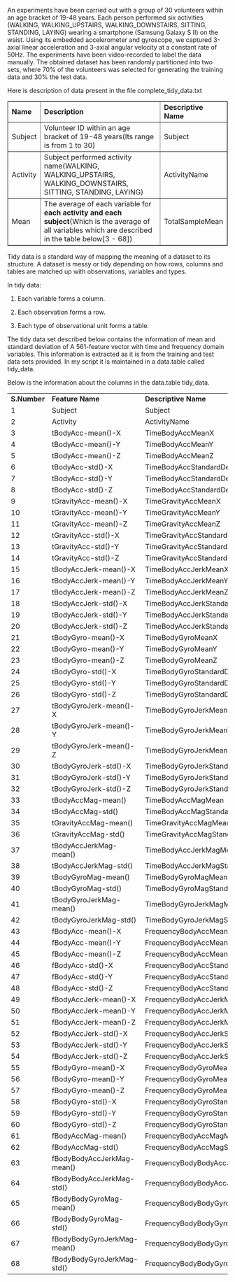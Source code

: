 An experiments have been carried out with a group of 30 volunteers within an age bracket of 19-48 years. Each person performed six activities (WALKING, WALKING_UPSTAIRS, WALKING_DOWNSTAIRS, SITTING, STANDING, LAYING) wearing a smartphone (Samsung Galaxy S II) on the waist. Using its embedded accelerometer and gyroscope, we captured 3-axial linear acceleration and 3-axial angular velocity at a constant rate of 50Hz. The experiments have been video-recorded to label the data manually. The obtained dataset has been randomly partitioned into two sets, where 70% of the volunteers was selected for generating the training data and 30% the test data.





Here is description of data present in the file complete_tidy_data.txt

<table border="none">
<tr>
<td><b>Name</b></td>
<td><b>Description</b></td>
<td><b>Descriptive Name</b></td>
</tr>
<tr>
<td>Subject</td>
<td>Volunteer ID within an age bracket of 19-48 years(Its range is from 1 to 30)</td>
<td>Subject</td>
</tr>
<tr>
<td>Activity</td>
<td>Subject performed activity name(WALKING, WALKING_UPSTAIRS, WALKING_DOWNSTAIRS, SITTING, STANDING, LAYING)</td>
<td>ActivityName</td>
</tr>
<tr>
<td>Mean</td>
<td>The average of each variable for <b>each activity and each subject</b>(Which is the average of all variables which are described in the table below[3 - 68])</td>
<td>TotalSampleMean</td>
</tr>
</table>


Tidy data is a standard way of mapping the meaning of a dataset to its structure. A dataset is messy or tidy depending on how rows, columns and tables are matched up with observations, variables and types. 


In tidy data:

1. Each variable forms a column.

2. Each observation forms a row.

3. Each type of observational unit forms a table.



The tidy data set described below contains the information of mean and standard deviation of A 561-feature vector with time and frequency domain variables. This information is extracted as it is from the training and test data sets provided. In my script it is maintained in a data.table called tidy_data.

Below is the information about the columns in the data.table tidy_data.

<table>
<tr>
<td><b>S.Number</b></td>
<td><b>Feature Name</b></td>
<td><b>Descriptive Name</b></td>
</tr>
<tr>
<td>1</td>
<td>Subject</td>
<td>Subject</td>
</tr>
<tr>
<td>2</td>
<td>Activity</td>
<td>ActivityName</td>
</tr>
<tr>
<td>3</td>
<td>tBodyAcc-mean()-X</td>
<td>TimeBodyAccMeanX</td>
</tr>
<tr>
<td>4</td>
<td>tBodyAcc-mean()-Y</td>
<td>TimeBodyAccMeanY</td>
</tr>
<tr>
<td>5</td>
<td>tBodyAcc-mean()-Z</td>
<td>TimeBodyAccMeanZ</td>
</tr>
<tr>
<td>6</td>
<td>tBodyAcc-std()-X</td>
<td>TimeBodyAccStandardDeviationX</td>
</tr>
<tr>
<td>7</td>
<td>tBodyAcc-std()-Y</td>
<td>TimeBodyAccStandardDeviationY</td>
</tr>
<tr>
<td>8</td>
<td>tBodyAcc-std()-Z</td>
<td>TimeBodyAccStandardDeviationZ</td>
</tr>
<tr>
<td>9</td>
<td>tGravityAcc-mean()-X</td>
<td>TimeGravityAccMeanX</td>
</tr>
<tr>
<td>10</td>
<td>tGravityAcc-mean()-Y</td>
<td>TimeGravityAccMeanY</td>
</tr>
<tr>
<td>11</td>
<td>tGravityAcc-mean()-Z</td>
<td>TimeGravityAccMeanZ</td>
</tr>
<tr>
<td>12</td>
<td>tGravityAcc-std()-X</td>
<td>TimeGravityAccStandardDeviationX</td>
</tr>
<tr>
<td>13</td>
<td>tGravityAcc-std()-Y</td>
<td>TimeGravityAccStandardDeviationY</td>
</tr>
<tr>
<td>14</td>
<td>tGravityAcc-std()-Z</td>
<td>TimeGravityAccStandardDeviationZ</td>
</tr>
<tr>
<td>15</td>
<td>tBodyAccJerk-mean()-X</td>
<td>TimeBodyAccJerkMeanX</td>
</tr>
<tr>
<td>16</td>
<td>tBodyAccJerk-mean()-Y</td>
<td>TimeBodyAccJerkMeanY</td>
</tr>
<tr>
<td>17</td>
<td>tBodyAccJerk-mean()-Z</td>
<td>TimeBodyAccJerkMeanZ</td>
</tr>
<tr>
<td>18</td>
<td>tBodyAccJerk-std()-X</td>
<td>TimeBodyAccJerkStandardDeviationX</td>
</tr>
<tr>
<td>19</td>
<td>tBodyAccJerk-std()-Y</td>
<td>TimeBodyAccJerkStandardDeviationY</td>
</tr>
<tr>
<td>20</td>
<td>tBodyAccJerk-std()-Z</td>
<td>TimeBodyAccJerkStandardDeviationZ</td>
</tr>
<tr>
<td>21</td>
<td>tBodyGyro-mean()-X</td>
<td>TimeBodyGyroMeanX</td>
</tr>
<tr>
<td>22</td>
<td>tBodyGyro-mean()-Y</td>
<td>TimeBodyGyroMeanY</td>
</tr>
<tr>
<td>23</td>
<td>tBodyGyro-mean()-Z</td>
<td>TimeBodyGyroMeanZ</td>
</tr>
<tr>
<td>24</td>
<td>tBodyGyro-std()-X</td>
<td>TimeBodyGyroStandardDeviationX</td>
</tr>
<tr>
<td>25</td>
<td>tBodyGyro-std()-Y</td>
<td>TimeBodyGyroStandardDeviationY</td>
</tr>
<tr>
<td>26</td>
<td>tBodyGyro-std()-Z</td>
<td>TimeBodyGyroStandardDeviationZ</td>
</tr>
<tr>
<td>27</td>
<td>tBodyGyroJerk-mean()-X</td>
<td>TimeBodyGyroJerkMeanX</td>
</tr>
<tr>
<td>28</td>
<td>tBodyGyroJerk-mean()-Y</td>
<td>TimeBodyGyroJerkMeanY</td>
</tr>
<tr>
<td>29</td>
<td>tBodyGyroJerk-mean()-Z</td>
<td>TimeBodyGyroJerkMeanZ</td>
</tr>
<tr>
<td>30</td>
<td>tBodyGyroJerk-std()-X</td>
<td>TimeBodyGyroJerkStandardDeviationX</td>
</tr>
<tr>
<td>31</td>
<td>tBodyGyroJerk-std()-Y</td>
<td>TimeBodyGyroJerkStandardDeviationY</td>
</tr>
<tr>
<td>32</td>
<td>tBodyGyroJerk-std()-Z</td>
<td>TimeBodyGyroJerkStandardDeviationZ</td>
</tr>
<tr>
<td>33</td>
<td>tBodyAccMag-mean()</td>
<td>TimeBodyAccMagMean</td>
</tr>
<tr>
<td>34</td>
<td>tBodyAccMag-std()</td>
<td>TimeBodyAccMagStandardDeviation</td>
</tr>
<tr>
<td>35</td>
<td>tGravityAccMag-mean()</td>
<td>TimeGravityAccMagMean</td>
</tr>
<tr>
<td>36</td>
<td>tGravityAccMag-std()</td>
<td>TimeGravityAccMagStandardDeviation</td>
</tr>
<tr>
<td>37</td>
<td>tBodyAccJerkMag-mean()</td>
<td>TimeBodyAccJerkMagMean</td>
</tr>
<tr>
<td>38</td>
<td>tBodyAccJerkMag-std()</td>
<td>TimeBodyAccJerkMagStandardDeviation</td>
</tr>
<tr>
<td>39</td>
<td>tBodyGyroMag-mean()</td>
<td>TimeBodyGyroMagMean</td>
</tr>
<tr>
<td>40</td>
<td>tBodyGyroMag-std()</td>
<td>TimeBodyGyroMagStandardDeviation</td>
</tr>
<tr>
<td>41</td>
<td>tBodyGyroJerkMag-mean()</td>
<td>TimeBodyGyroJerkMagMean</td>
</tr>
<tr>
<td>42</td>
<td>tBodyGyroJerkMag-std()</td>
<td>TimeBodyGyroJerkMagStandardDeviation</td>
</tr>
<tr>
<td>43</td>
<td>fBodyAcc-mean()-X</td>
<td>FrequencyBodyAccMeanX</td>
</tr>
<tr>
<td>44</td>
<td>fBodyAcc-mean()-Y</td>
<td>FrequencyBodyAccMeanY</td>
</tr>
<tr>
<td>45</td>
<td>fBodyAcc-mean()-Z</td>
<td>FrequencyBodyAccMeanZ</td>
</tr>
<tr>
<td>46</td>
<td>fBodyAcc-std()-X</td>
<td>FrequencyBodyAccStandardDeviationX</td>
</tr>
<tr>
<td>47</td>
<td>fBodyAcc-std()-Y</td>
<td>FrequencyBodyAccStandardDeviationY</td>
</tr>
<tr>
<td>48</td>
<td>fBodyAcc-std()-Z</td>
<td>FrequencyBodyAccStandardDeviationZ</td>
</tr>
<tr>
<td>49</td>
<td>fBodyAccJerk-mean()-X</td>
<td>FrequencyBodyAccJerkMeanX</td>
</tr>
<tr>
<td>50</td>
<td>fBodyAccJerk-mean()-Y</td>
<td>FrequencyBodyAccJerkMeanY</td>
</tr>
<tr>
<td>51</td>
<td>fBodyAccJerk-mean()-Z</td>
<td>FrequencyBodyAccJerkMeanZ</td>
</tr>
<tr>
<td>52</td>
<td>fBodyAccJerk-std()-X</td>
<td>FrequencyBodyAccJerkStandardDeviationX</td>
</tr>
<tr>
<td>53</td>
<td>fBodyAccJerk-std()-Y</td>
<td>FrequencyBodyAccJerkStandardDeviationY</td>
</tr>
<tr>
<td>54</td>
<td>fBodyAccJerk-std()-Z</td>
<td>FrequencyBodyAccJerkStandardDeviationZ</td>
</tr>
<tr>
<td>55</td>
<td>fBodyGyro-mean()-X</td>
<td>FrequencyBodyGyroMeanX</td>
</tr>
<tr>
<td>56</td>
<td>fBodyGyro-mean()-Y</td>
<td>FrequencyBodyGyroMeanY</td>
</tr>
<tr>
<td>57</td>
<td>fBodyGyro-mean()-Z</td>
<td>FrequencyBodyGyroMeanZ</td>
</tr>
<tr>
<td>58</td>
<td>fBodyGyro-std()-X</td>
<td>FrequencyBodyGyroStandardDeviationX</td>
</tr>
<tr>
<td>59</td>
<td>fBodyGyro-std()-Y</td>
<td>FrequencyBodyGyroStandardDeviationY</td>
</tr>
<tr>
<td>60</td>
<td>fBodyGyro-std()-Z</td>
<td>FrequencyBodyGyroStandardDeviationZ</td>
</tr>
<tr>
<td>61</td>
<td>fBodyAccMag-mean()</td>
<td>FrequencyBodyAccMagMean</td>
</tr>
<tr>
<td>62</td>
<td>fBodyAccMag-std()</td>
<td>FrequencyBodyAccMagStandardDeviation</td>
</tr>
<tr>
<td>63</td>
<td>fBodyBodyAccJerkMag-mean()</td>
<td>FrequencyBodyBodyAccJerkMagMean</td>
</tr>
<tr>
<td>64</td>
<td>fBodyBodyAccJerkMag-std()</td>
<td>FrequencyBodyBodyAccJerkMagStandardDeviation</td>
</tr>
<tr>
<td>65</td>
<td>fBodyBodyGyroMag-mean()</td>
<td>FrequencyBodyBodyGyroMagMean</td>
</tr>
<tr>
<td>66</td>
<td>fBodyBodyGyroMag-std()</td>
<td>FrequencyBodyBodyGyroMagStandardDeviation</td>
</tr>
<tr>
<td>67</td>
<td>fBodyBodyGyroJerkMag-mean()</td>
<td>FrequencyBodyBodyGyroJerkMagMean</td>
</tr>
<tr>
<td>68</td>
<td>fBodyBodyGyroJerkMag-std()</td>
<td>FrequencyBodyBodyGyroJerkMagStandardDeviation</td>
</tr>
</table>
